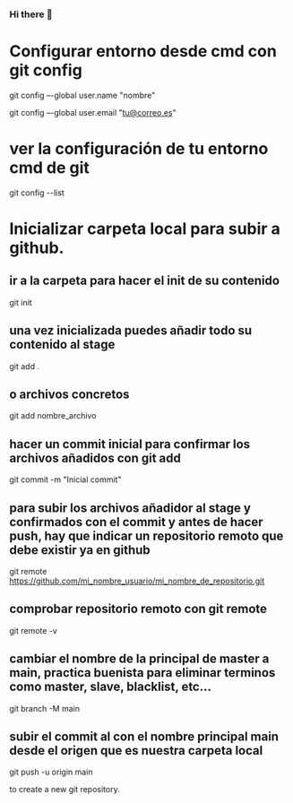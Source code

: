 ### Hi there 👋

<!--
**pitjim/pitjim** is a ✨ _special_ ✨ repository because its `README.md` (this file) appears on your GitHub profile.

Here are some ideas to get you started:

- 🔭 I’m currently working on ...
- 🌱 I’m currently learning ...
- 👯 I’m looking to collaborate on ...
- 🤔 I’m looking for help with ...
- 💬 Ask me about ...
- 📫 How to reach me: ...
- 😄 Pronouns: ...
- ⚡ Fun fact: ...

-->
# Configurar entorno desde cmd con git config
git config –-global user.name "nombre"

git config –-global user.email "tu@correo.es"

# ver la configuración de tu entorno cmd de git
git config --list

# Inicializar carpeta local para subir a github.
## ir a la carpeta para hacer el init de su contenido
git init
## una vez inicializada puedes añadir todo su contenido al stage
git add .
##  o archivos concretos
git add nombre_archivo
## hacer un commit inicial para confirmar los archivos añadidos con git add 
git commit -m "Inicial commit"
## para subir los archivos añadidor al stage y confirmados con el commit y antes de hacer push, hay que indicar un repositorio remoto que debe existir ya en github
git remote https://github.com/mi_nombre_usuario/mi_nombre_de_repositorio.git
## comprobar repositorio remoto con git remote
git remote -v
## cambiar el nombre de la  principal de master a main, practica buenista para eliminar terminos como master, slave, blacklist, etc...
git branch -M main
## subir el commit al con el nombre principal main desde el origen que es nuestra carpeta local 
git push -u origin main

to create a new git repository.
